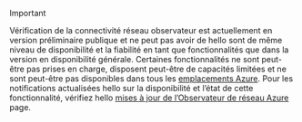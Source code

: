 > [!IMPORTANT]
> Vérification de la connectivité réseau observateur est actuellement en version préliminaire publique et ne peut pas avoir de hello sont de même niveau de disponibilité et la fiabilité en tant que fonctionnalités que dans la version en disponibilité générale. Certaines fonctionnalités ne sont peut-être pas prises en charge, disposent peut-être de capacités limitées et ne sont peut-être pas disponibles dans tous les [emplacements Azure](https://azure.microsoft.com/regions/). Pour les notifications actualisées hello sur la disponibilité et l’état de cette fonctionnalité, vérifiez hello [mises à jour de l’Observateur de réseau Azure](https://azure.microsoft.com/updates/?product=network-watcher) page. 

